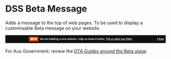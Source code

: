 # DSS Beta Message

Adds a message to the top of web pages. To be used to display a customisable Beta message on your website.

![](https://raw.githubusercontent.com/DSSGOVAUS/dss_betamessage_d7/master/image.png)

For Aus Government: review the [DTA Guides around the Beta stage](https://guides.service.gov.au/topics/service-design-delivery-process/beta-stage/)
